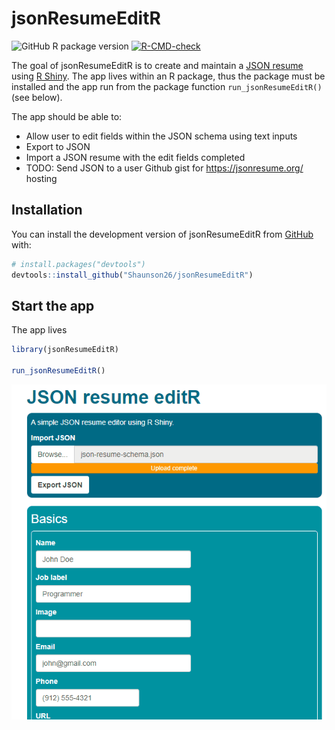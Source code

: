 
<!-- README.md is generated from README.Rmd. Please edit that file -->

# jsonResumeEditR

<!-- badges: start -->

![GitHub R package
version](https://img.shields.io/github/r-package/v/shaunson26/jsonResumeEditR)
[![R-CMD-check](https://github.com/Shaunson26/jsonResumeEditR/actions/workflows/R-CMD-check.yml/badge.svg)](https://github.com/Shaunson26/jsonResumeEditR/actions/workflows/R-CMD-check.yml)

<!-- badges: end -->

The goal of jsonResumeEditR is to create and maintain a [JSON
resume](https://jsonresume.org/getting-started/) using [R
Shiny](https://shiny.rstudio.com/). The app lives within an R package,
thus the package must be installed and the app run from the package
function `run_jsonResumeEditR()` (see below).

The app should be able to:

- Allow user to edit fields within the JSON schema using text inputs
- Export to JSON
- Import a JSON resume with the edit fields completed
- TODO: Send JSON to a user Github gist for <https://jsonresume.org/>
  hosting

## Installation

You can install the development version of jsonResumeEditR from
[GitHub](https://github.com/) with:

``` r
# install.packages("devtools")
devtools::install_github("Shaunson26/jsonResumeEditR")
```

## Start the app

The app lives

``` r
library(jsonResumeEditR)

run_jsonResumeEditR()
```

![screenshot](man/figures/screenshot.gif)
